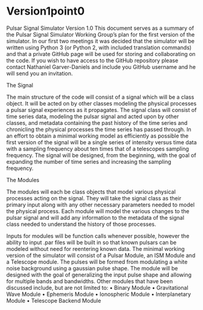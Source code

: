 # Version1point0

Pulsar Signal Simulator Version 1.0
This document serves as a summary of the Pulsar Signal Simulator Working Group’s plan for the first version of the simulator. In our first two meetings it was decided that the simulator will be written using Python 3 (or Python 2, with included translation commands) and that a private GitHub page will be used for storing and collaborating on the code. If you wish to have access to the GitHub repository please contact Nathaniel Garver-Daniels and include you GitHub username and he will send you an invitation.

The Signal

The main structure of the code will consist of a signal which will be a class object. It will be acted on by other classes modeling the physical processes a pulsar signal experiences as it propagates. The signal class will consist of time series data, modeling the pulsar signal and acted upon by other classes, and metadata containing the past history of the time series and chronicling the physical processes the time series has passed through. In an effort to obtain a minimal working model as efficiently as possible the first version of the signal will be a single series of intensity versus time data with a sampling frequency about ten times that of a telescopes sampling frequency. The signal will be designed, from the beginning, with the goal of expanding the number of time series and increasing the sampling frequency.

The Modules

The modules will each be class objects that model various physical processes acting on the signal. They will take the signal class as their primary input along with any other necessary parameters needed to model the physical process. Each module will model the various changes to the pulsar signal and will add any information to the metadata of the signal class needed to understand the history of those processes.

Inputs for modules will be function calls whenever possible, however the ability to input .par files will be built in so that known pulsars can be modeled without need for reentering known data. The minimal working version of the simulator will consist of a Pulsar Module, an ISM Module and a Telescope module. The pulses will be formed from modulating a white noise background using a gaussian pulse shape. The module will be designed with the goal of generalizing the input pulse shape and allowing for multiple bands and bandwidths.
Other modules that have been discussed include, but are not limited to:
• Binary Module
• Gravitational Wave Module
• Ephemeris Module
• Ionospheric Module
• Interplanetary Module
• Telescope Backend Module

